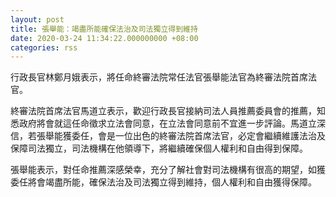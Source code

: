 ```yaml
---
layout: post
title: 張舉能：竭盡所能確保法治及司法獨立得到維持
date: 2020-03-24 11:34:22.000000000 +08:00
categories: rss
---
```


行政長官林鄭月娥表示，將任命終審法院常任法官張舉能法官為終審法院首席法官。

終審法院首席法官馬道立表示，歡迎行政長官接納司法人員推薦委員會的推薦，知悉政府將會就這任命徵求立法會同意，在立法會同意前不宜進一步評論。馬道立深信，若張舉能獲委任，會是一位出色的終審法院首席法官，必定會繼續維護法治及保障司法獨立，司法機構在他領導下，將繼續確保個人權利和自由得到保障。

張舉能表示，對任命推薦深感榮幸，充分了解社會對司法機構有很高的期望，如獲委任將會竭盡所能，確保法治及司法獨立得到維持，個人權利和自由獲得保障。
